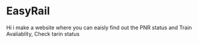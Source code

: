 # EasyRail
Hi i make a website where you can eaisly find out the PNR status and Train Avaliablity, Check tarin status
